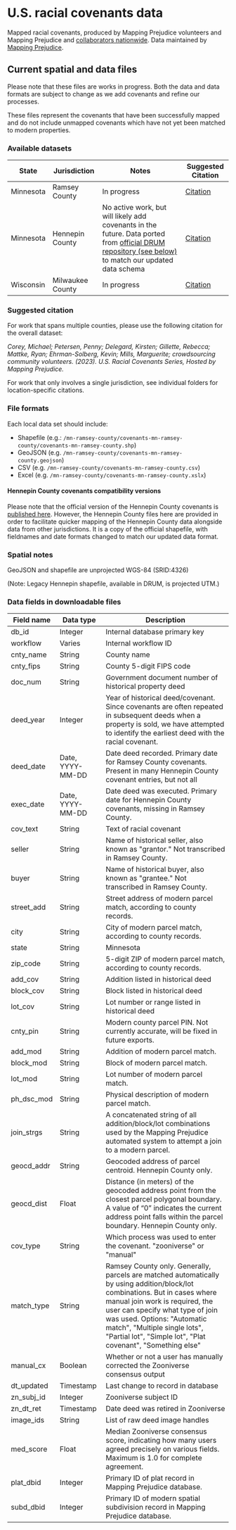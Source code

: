 # U.S. racial covenants data

Mapped racial covenants, produced by Mapping Prejudice volunteers and Mapping Prejudice and [collaborators nationwide](https://www.nationalcovenantsresearchcoalition.com/). Data maintained by [Mapping Prejudice](https://mappingprejudice.umn.edu/).

## Current spatial and data files

Please note that these files are works in progress. Both the data and data formats are subject to change as we add covenants and refine our processes.

These files represent the covenants that have been successfully mapped and do not include unmapped covenants which have not yet been matched to modern properties.

### Available datasets
| State | Jurisdiction | Notes | Suggested Citation |
| ------------- | ------------- | ------------- | ------------- |
| Minnesota | Ramsey County | In progress | [Citation](./mn-ramsey-county/README.md) |
| Minnesota | Hennepin County | No active work, but will likely add covenants in the future. Data ported from [official DRUM repository (see below)](https://conservancy.umn.edu/handle/11299/217209) to match our updated data schema | [Citation](./mn-hennepin-county/README.md) |
| Wisconsin | Milwaukee County | In progress | [Citation](./wi-milwaukee-county/README.md) |

### Suggested citation
For work that spans multiple counties, please use the following citation for the overall dataset:

*Corey, Michael; Petersen, Penny; Delegard, Kirsten; Gillette, Rebecca; Mattke, Ryan; Ehrman-Solberg, Kevin; Mills, Marguerite; crowdsourcing community volunteers. (2023). U.S. Racial Covenants Series, Hosted by Mapping Prejudice.*

For work that only involves a single jurisdiction, see individual folders for location-specific citations.

### File formats
Each local data set should include:
 - Shapefile (e.g.: `/mn-ramsey-county/covenants-mn-ramsey-county/covenants-mn-ramsey-county.shp`)
 - GeoJSON (e.g. `/mn-ramsey-county/covenants-mn-ramsey-county.geojson`)
 - CSV (e.g. `/mn-ramsey-county/covenants-mn-ramsey-county.csv`)
 - Excel (e.g. `/mn-ramsey-county/covenants-mn-ramsey-county.xslx`)

#### Hennepin County covenants compatibility versions
Please note that the official version of the Hennepin County covenants is [published here](https://conservancy.umn.edu/handle/11299/217209). However, the Hennepin County files here are provided in order to facilitate quicker mapping of the Hennepin County data alongside data from other jurisdictions. It is a copy of the official shapefile, with fieldnames and date formats changed to match our updated data format.

### Spatial notes
GeoJSON and shapefile are unprojected WGS-84 (SRID:4326)

(Note: Legacy Hennepin shapefile, available in DRUM, is projected UTM.)

### Data fields in downloadable files

| Field name  | Data type | Description |
| ------------- | ------------- | ------------- |
db_id  |  Integer  |  Internal database primary key  |
workflow  |  Varies  |  Internal workflow ID  |
cnty_name  |  String  |  County name  |
cnty_fips  |  String  |  County 5-digit FIPS code  |
doc_num  |  String  |  Government document number of historical property deed  |
deed_year  |  Integer  |  Year of historical deed/covenant. Since covenants are often repeated in subsequent deeds when a property is sold, we have attempted to identify the earliest deed with the racial covenant.  |
deed_date  |  Date, YYYY-MM-DD  |  Date deed recorded. Primary date for Ramsey County covenants. Present in many Hennepin County covenant entries, but not all  |
exec_date  |  Date, YYYY-MM-DD  |  Date deed was executed. Primary date for Hennepin County covenants, missing in Ramsey County.  |
cov_text  |  String  |  Text of racial covenant  |
seller  |  String  |  Name of historical seller, also known as "grantor." Not transcribed in Ramsey County.  |
buyer  |  String  |  Name of historical buyer, also known as "grantee." Not transcribed in Ramsey County.  |
street_add  |  String  |  Street address of modern parcel match, according to county records.  |
city  |  String  |  City of modern parcel match, according to county records.  |
state  |  String  |  Minnesota  |
zip_code  |  String  |  5-digit ZIP of modern parcel match, according to county records.  |
add_cov  |  String  |  Addition listed in historical deed  |
block_cov  |  String  |  Block listed in historical deed  |
lot_cov  |  String  |  Lot number or range listed in historical deed  |
cnty_pin  |  String  |  Modern county parcel PIN. Not currently accurate, will be fixed in future exports.  |
add_mod  |  String  |  Addition of modern parcel match.  |
block_mod  |  String  |  Block of modern parcel match.  |
lot_mod  |  String  |  Lot number of modern parcel match.  |
ph_dsc_mod  |  String  |  Physical description of modern parcel match.  |
join_strgs  |  String  |  A concatenated string of all addition/block/lot combinations used by the Mapping Prejudice automated system to attempt a join to a modern parcel.  |
geocd_addr  |  String  |  Geocoded address of parcel centroid. Hennepin County only.  |
geocd_dist  |  Float  |  Distance (in meters) of the geocoded address point from the closest parcel polygonal boundary. A value of “0” indicates the current address point falls within the parcel boundary. Hennepin County only. |
cov_type  |  String  |  Which process was used to enter the covenant. "zooniverse" or "manual"  |
match_type  |  String  |  Ramsey County only. Generally, parcels are matched automatically by using addition/block/lot combinations. But in cases where manual join work is required, the user can specify what type of join was used. Options: "Automatic match", "Multiple single lots", "Partial lot", "Simple lot", "Plat covenant", "Something else"  |
manual_cx  |  Boolean  |  Whether or not a user has manually corrected the Zooniverse consensus output  |
dt_updated  |  Timestamp  |  Last change to record in database  |
zn_subj_id  |  Integer  |  Zooniverse subject ID  |
zn_dt_ret  |  Timestamp  |  Date deed was retired in Zooniverse  |
image_ids  |  String  |  List of raw deed image handles  |
med_score  |  Float  |  Median Zooniverse consensus score, indicating how many users agreed precisely on various fields. Maximum is 1.0 for complete agreement.  |
plat_dbid  |  Integer  |  Primary ID of plat record in Mapping Prejudice database.  |
subd_dbid  |  Integer  |  Primary ID of modern spatial subdivision record in Mapping Prejudice database.  |
